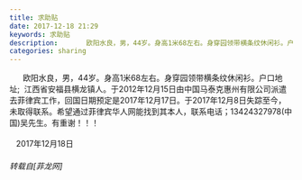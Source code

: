 ```yaml
---
title: 求助贴
date: 2017-12-18 21:29
keywords: 求助贴
description:       欧阳水良，男，44岁。身高1米68左右。身穿园领带横条纹休闲衫。户口地址;  江西省安福县横龙镇人。于2012年12月15日由中国马泰克惠州有限公司派遣去菲律宾工作，回国日期预定是2017年12月17日。于2017年12月8日失踪至今，未取得联系。希望通过菲律宾华人网能找到其本人，联系电话；13424327978(中国)吴先生。有重谢！！！                                                                                                                          2017年12月18日
categories: sharing
---
```

<td class="t_f" id="postmessage_1043157">

      欧阳水良，男，44岁。身高1米68左右。身穿园领带横条纹休闲衫。户口地址;  江西省安福县横龙镇人。于2012年12月15日由中国马泰克惠州有限公司派遣去菲律宾工作，回国日期预定是2017年12月17日。于2017年12月8日失踪至今，未取得联系。希望通过菲律宾华人网能找到其本人，联系电话；13424327978(中国)吴先生。有重谢！！！<br/>
                                                                                                                          2017年12月18日</td>
###### 转载自[菲龙网]